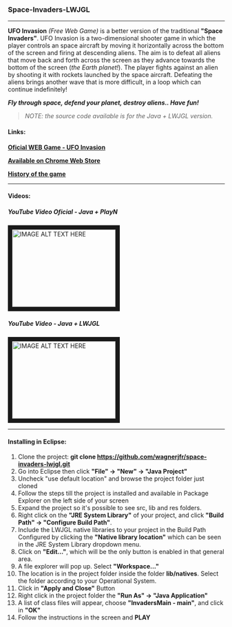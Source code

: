 ### Space-Invaders-LWJGL
------

**UFO Invasion** _(Free Web Game)_ is a better version of the traditional **"Space Invaders"**. UFO Invasion is a two-dimensional 
shooter game in which the player controls an space aircraft by moving it horizontally across the bottom of the screen and 
firing at descending aliens. The aim is to defeat all aliens that move back and forth across the screen as they advance 
towards the bottom of the screen (*the Earth planet!*). The player fights against an alien by shooting it with rockets launched by the space aircraft. 
Defeating the aliens brings another wave that is more difficult, in a loop which can continue indefinitely!

**_Fly through space, defend your planet, destroy aliens.. Have fun!_**

>_NOTE: the source code available is for the Java + LWJGL version._

#### Links:

[**Oficial WEB Game - UFO Invasion**](https://sites.google.com/site/ufoinvasiongame/)

[**Available on Chrome Web Store**](https://chrome.google.com/webstore/detail/ufo-invasion/bclabmhmbdonaejglmfohahicllifhgf)

[**History of the game**](https://www.linkedin.com/pulse/taking-advantage-missed-opportunity-publish-my-first-online-franchin/?lipi=urn%3Ali%3Apage%3Ad_flagship3_profile_view_base_post_details%3BpgCweIyaQwm3Qe88n3hZsA%3D%3D)

----
#### Videos:
##### YouTube Video Oficial - Java + PlayN
<a href="http://www.youtube.com/watch?feature=player_embedded&v=QUu4ARi1Sn8
" target="_blank"><img src="http://img.youtube.com/vi/QUu4ARi1Sn8/0.jpg" 
alt="IMAGE ALT TEXT HERE" width="240" height="180" border="10" /></a>

##### YouTube Video - Java + LWJGL
<a href="http://www.youtube.com/watch?feature=player_embedded&v=GUygut8MPDo
" target="_blank"><img src="http://img.youtube.com/vi/GUygut8MPDo/0.jpg" 
alt="IMAGE ALT TEXT HERE" width="240" height="180" border="10" /></a>

----
#### Installing in Eclipse:
1) Clone the project: **git clone https://github.com/wagnerjfr/space-invaders-lwjgl.git**
2) Go into Eclipse then click **"File" -> "New" -> "Java Project"**
3) Uncheck "use default location" and browse the project folder just cloned
4) Follow the steps till the project is installed and available in Package Explorer on the left side of your screen
5) Expand the project so it's possible to see src, lib and res folders.
6) Right click on the **"JRE System Library"** of your project, and click **"Build Path" -> "Configure Build Path"**.
7) Include the LWJGL native libraries to your project in the Build Path Configured by clicking the **"Native library location"** which can be seen in the JRE System Library dropdown menu.
8) Click on **"Edit..."**, which will be the only button is enabled in that general area.
9) A file explorer will pop up. Select **"Workspace..."**
10) The location is in the project folder inside the folder **lib/natives**. Select the folder according to your Operational System.
11) Click in **"Apply and Close"** Button
12) Right click in the project folder the **"Run As" -> "Java Application"**
13) A list of class files will appear, choose **"InvadersMain - main"**, and click in **"OK"**
14) Follow the instructions in the screen and **PLAY**
